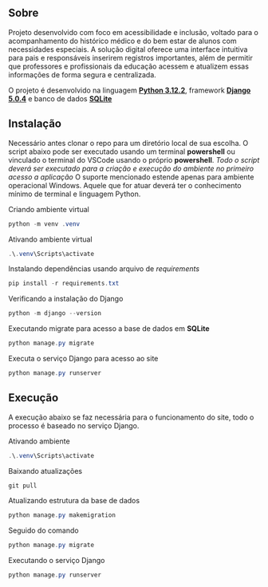 ## Sobre
Projeto desenvolvido com foco em acessibilidade e inclusão, voltado para o acompanhamento do histórico médico e do bem estar de alunos com necessidades especiais. A solução digital oferece uma interface intuitiva para pais e responsáveis inserirem registros importantes, além de permitir que professores e profissionais da educação acessem e atualizem essas informações de forma segura e centralizada.

O projeto é desenvolvido na linguagem [**Python 3.12.2**](https://www.python.org/downloads/release/python-3122/),  framework [**Django 5.0.4**](https://docs.djangoproject.com/en/5.0/releases/5.0.4/) e banco de dados [**SQLite**](https://www.sqlite.org/)

## Instalação
Necessário antes clonar o repo para um diretório local de sua escolha. O script abaixo pode ser executado usando um terminal **powershell** ou vinculado o terminal do VSCode usando o próprio **powershell**. *Todo o script deverá ser executado para a criação e execução do ambiente no primeiro acesso a aplicação* O suporte mencionado estende apenas para ambiente operacional Windows. Aquele que for atuar deverá ter o conhecimento mínimo de terminal e linguagem Python.

Criando ambiente virtual
```powershell
python -m venv .venv
```
Ativando ambiente virtual
```powershell
.\.venv\Scripts\activate
```
Instalando dependências usando arquivo de *requirements*
```powershell
pip install -r requirements.txt
```
Verificando a instalação do Django
```powershell
python -m django --version
```
Executando migrate para acesso a base de dados em **SQLite**
```powershell
python manage.py migrate
```
Executa o serviço Django para acesso ao site
```powershell
python manage.py runserver
```

## Execução
A execução abaixo se faz necessária para o funcionamento do site, todo o processo é baseado no serviço Django.

Ativando ambiente
```powershell
.\.venv\Scripts\activate 
```
Baixando atualizações
```powershell
git pull
```
Atualizando estrutura da base de dados
```powershell
python manage.py makemigration
```
Seguido do comando
```powershell
python manage.py migrate
```

Executando o serviço Django
```powershell
python manage.py runserver
```
